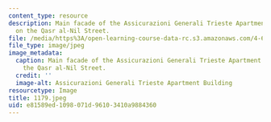 ```yaml
---
content_type: resource
description: Main facade of the Assicurazioni Generali Trieste Apartment Building
  on the Qasr al-Nil Street.
file: /media/https%3A/open-learning-course-data-rc.s3.amazonaws.com/4-615-the-architecture-of-cairo-spring-2002/e81589ed1098071d96103410a9884360_1179.jpeg
file_type: image/jpeg
image_metadata:
  caption: Main facade of the Assicurazioni Generali Trieste Apartment Building on
    the Qasr al-Nil Street.
  credit: ''
  image-alt: Assicurazioni Generali Trieste Apartment Building
resourcetype: Image
title: 1179.jpeg
uid: e81589ed-1098-071d-9610-3410a9884360
---
```

